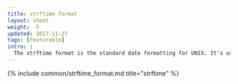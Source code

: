 ```yaml
---
title: strftime format
layout: sheet
weight: -5
updated: 2017-11-27
tags: [Featurable]
intro: |
  The strftime format is the standard date formatting for UNIX. It's used in C, Ruby, and more.
---
```


{% include common/strftime_format.md title="strftime" %}
